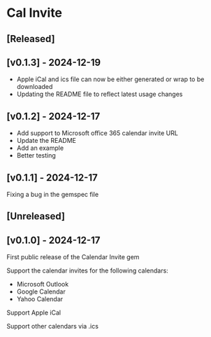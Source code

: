 # Cal Invite

## [Released]

## [v0.1.3] - 2024-12-19

- Apple iCal and ics file can now be either generated or wrap to be downloaded
- Updating the README file to reflect latest usage changes

## [v0.1.2] - 2024-12-17

- Add support to Microsoft office 365 calendar invite URL
- Update the README
- Add an example
- Better testing

## [v0.1.1] - 2024-12-17

Fixing a bug in the gemspec file

## [Unreleased]

## [v0.1.0] - 2024-12-17

First public release of the Calendar Invite gem

Support the calendar invites for the following calendars:

- Microsoft Outlook
- Google Calendar
- Yahoo Calendar

Support Apple iCal

Support other calendars via .ics
